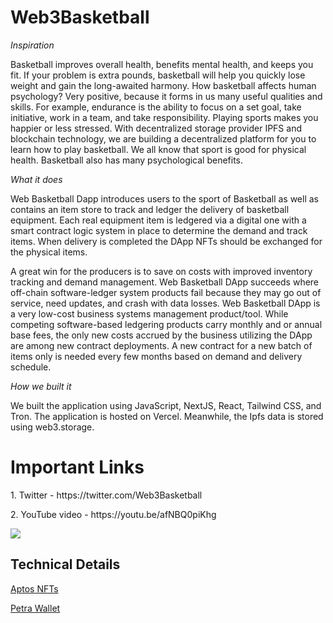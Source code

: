 # Web3Basketball

_Inspiration_

Basketball improves overall health, benefits mental health, and keeps you fit.
If your problem is extra pounds, basketball will help you quickly lose weight and gain the long-awaited harmony.
How basketball affects human psychology? Very positive, because it forms in us many useful qualities and skills. For example, endurance is the ability to focus on a set goal, take initiative, work in a team, and take responsibility.
Playing sports makes you happier or less stressed.
With decentralized storage provider IPFS and blockchain technology, we are building a decentralized platform for you to learn how to play basketball.
We all know that sport is good for physical health. Basketball also has many psychological benefits.

_What it does_

Web Basketball Dapp introduces users to the sport of Basketball as well as contains an item store to track and ledger the delivery of basketball equipment.
Each real equipment item is ledgered via a digital one with a smart contract logic system in place to determine the demand and track items. When delivery is completed the DApp NFTs should be exchanged for the physical items.

A great win for the producers is to save on costs with improved inventory tracking and demand management.
Web Basketball DApp succeeds where off-chain software-ledger system products fail because they may go out of service, need updates, and crash with data losses. Web Basketball DApp is a very low-cost business systems management product/tool.
While competing software-based ledgering products carry monthly and or annual base fees, the only new costs accrued by the business utilizing the DApp are among new contract deployments. A new contract for a new batch of items only is needed every few months based on demand and delivery schedule.

_How we built it_

We built the application using JavaScript, NextJS, React, Tailwind CSS, and Tron. The application is hosted on Vercel. Meanwhile, the Ipfs data is stored using web3.storage.

# Important Links

<p>1. Twitter - https://twitter.com/Web3Basketball</p>
<p>2. YouTube video - https://youtu.be/afNBQ0piKhg</p>

![](https://cdn.nba.com/manage/2022/09/GettyImages-1370244705-scaled-e1662759035178.jpg)

## Technical Details

[Aptos NFTs](https://aptos.dev/tutorials/your-first-nft)

[Petra Wallet](https://petra.app/)
